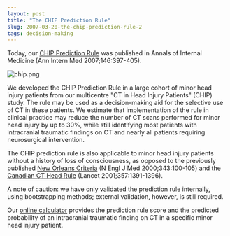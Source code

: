 ```yaml
---
layout: post
title: "The CHIP Prediction Rule"
slug: 2007-03-20-the-chip-prediction-rule-2
tags: decision-making
---
```


Today, our [CHIP Prediction Rule](http://www.annals.org/cgi/content/abstract/146/6/397) was published in Annals of Internal Medicine (Ann Intern Med 2007;146:397-405).

![chip.png](https://dl.dropbox.com/u/3579694/marionsmits.net/2007/03/chip.thumbnail.png)

We developed the CHIP Prediction Rule in a large cohort of minor head injury patients from our multicentre "CT in Head Injury Patients" (CHIP) study. The rule may be used as a decision-making aid for the selective use of CT in these patients. We estimate that implementation of the rule in clinical practice may reduce the number of CT scans performed for minor head injury by up to 30%, while still identifying most patients with intracranial traumatic findings on CT and nearly all patients requiring neurosurgical intervention.

The CHIP prediction rule is also applicable to minor head injury patients without a history of loss of consciousness, as opposed to the previously published [New Orleans Criteria](http://content.nejm.org/cgi/content/abstract/343/2/100) (N Engl J Med 2000;343:100-105) and the [Canadian CT Head Rule](http://linkinghub.elsevier.com/retrieve/pii/S014067360004561X) (Lancet 2001;357:1391-1396).

A note of caution: we have only validated the prediction rule internally, using bootstrapping methods; external validation, however, is still required.

Our [online calculator](http://hilton.org.uk/chip-prediction-rule/) provides the prediction rule score and the predicted probability of an intracranial traumatic finding on CT in a specific minor head injury patient.
